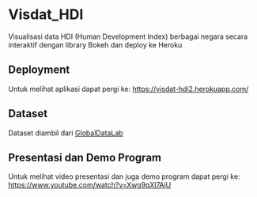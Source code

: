 # Visdat_HDI
Visualisasi data HDI (Human Development Index) berbagai negara secara interaktif dengan library Bokeh dan deploy ke Heroku

## Deployment
Untuk melihat aplikasi dapat pergi ke: https://visdat-hdi2.herokuapp.com/

## Dataset
Dataset diambil dari [GlobalDataLab](https://globaldatalab.org/shdi/table/)

## Presentasi dan Demo Program
Untuk melihat video presentasi dan juga demo program dapat pergi ke: https://www.youtube.com/watch?v=Xwg9qXl7AjU
